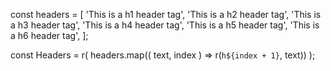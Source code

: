 const headers = [
  'This is a h1 header tag',
  'This is a h2 header tag',
  'This is a h3 header tag',
  'This is a h4 header tag',
  'This is a h5 header tag',
  'This is a h6 header tag',
];

const Headers = r(
  headers.map(( text, index ) => r(`h${index + 1}`, text))
);

